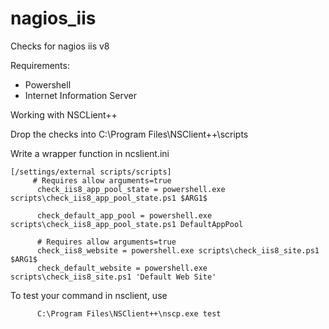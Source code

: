 # nagios_iis
Checks for nagios iis v8

Requirements:

- Powershell
- Internet Information Server
 
Working with NSCLient++

Drop the checks into C:\Program Files\NSClient++\scripts

Write a wrapper function in ncslient.ini

    [/settings/external scripts/scripts]
         # Requires allow arguments=true
          check_iis8_app_pool_state = powershell.exe scripts\check_iis8_app_pool_state.ps1 $ARG1$
          
          check_default_app_pool = powershell.exe scripts\check_iis8_app_pool_state.ps1 DefaultAppPool
          
          # Requires allow arguments=true
          check_iis8_website = powershell.exe scripts\check_iis8_site.ps1 $ARG1$
          check_default_website = powershell.exe scripts\check_iis8_site.ps1 'Default Web Site'


To test your command in nsclient, use 

          C:\Program Files\NSClient++\nscp.exe test
